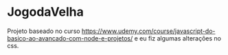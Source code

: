 # JogodaVelha
Projeto baseado no curso https://www.udemy.com/course/javascript-do-basico-ao-avancado-com-node-e-projetos/ e eu fiz algumas alterações no css.
